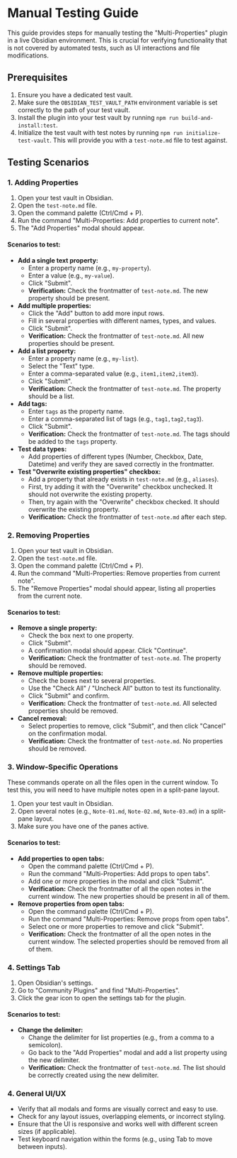 # Manual Testing Guide

This guide provides steps for manually testing the "Multi-Properties" plugin in a live Obsidian environment. This is crucial for verifying functionality that is not covered by automated tests, such as UI interactions and file modifications.

## Prerequisites

1.  Ensure you have a dedicated test vault.
2.  Make sure the `OBSIDIAN_TEST_VAULT_PATH` environment variable is set correctly to the path of your test vault.
3.  Install the plugin into your test vault by running `npm run build-and-install:test`.
4.  Initialize the test vault with test notes by running `npm run initialize-test-vault`. This will provide you with a `test-note.md` file to test against.

## Testing Scenarios

### 1. Adding Properties

1.  Open your test vault in Obsidian.
2.  Open the `test-note.md` file.
3.  Open the command palette (Ctrl/Cmd + P).
4.  Run the command "Multi-Properties: Add properties to current note".
5.  The "Add Properties" modal should appear.

#### Scenarios to test:

-   **Add a single text property:**
    -   Enter a property name (e.g., `my-property`).
    -   Enter a value (e.g., `my-value`).
    -   Click "Submit".
    -   **Verification:** Check the frontmatter of `test-note.md`. The new property should be present.
-   **Add multiple properties:**
    -   Click the "Add" button to add more input rows.
    -   Fill in several properties with different names, types, and values.
    -   Click "Submit".
    -   **Verification:** Check the frontmatter of `test-note.md`. All new properties should be present.
-   **Add a list property:**
    -   Enter a property name (e.g., `my-list`).
    -   Select the "Text" type.
    -   Enter a comma-separated value (e.g., `item1,item2,item3`).
    -   Click "Submit".
    -   **Verification:** Check the frontmatter of `test-note.md`. The property should be a list.
-   **Add tags:**
    -   Enter `tags` as the property name.
    -   Enter a comma-separated list of tags (e.g., `tag1,tag2,tag3`).
    -   Click "Submit".
    -   **Verification:** Check the frontmatter of `test-note.md`. The tags should be added to the `tags` property.
-   **Test data types:**
    -   Add properties of different types (Number, Checkbox, Date, Datetime) and verify they are saved correctly in the frontmatter.
-   **Test "Overwrite existing properties" checkbox:**
    -   Add a property that already exists in `test-note.md` (e.g., `aliases`).
    -   First, try adding it with the "Overwrite" checkbox unchecked. It should not overwrite the existing property.
    -   Then, try again with the "Overwrite" checkbox checked. It should overwrite the existing property.
    -   **Verification:** Check the frontmatter of `test-note.md` after each step.

### 2. Removing Properties

1.  Open your test vault in Obsidian.
2.  Open the `test-note.md` file.
3.  Open the command palette (Ctrl/Cmd + P).
4.  Run the command "Multi-Properties: Remove properties from current note".
5.  The "Remove Properties" modal should appear, listing all properties from the current note.

#### Scenarios to test:

-   **Remove a single property:**
    -   Check the box next to one property.
    -   Click "Submit".
    -   A confirmation modal should appear. Click "Continue".
    -   **Verification:** Check the frontmatter of `test-note.md`. The property should be removed.
-   **Remove multiple properties:**
    -   Check the boxes next to several properties.
    -   Use the "Check All" / "Uncheck All" button to test its functionality.
    -   Click "Submit" and confirm.
    -   **Verification:** Check the frontmatter of `test-note.md`. All selected properties should be removed.
-   **Cancel removal:**
    -   Select properties to remove, click "Submit", and then click "Cancel" on the confirmation modal.
    -   **Verification:** Check the frontmatter of `test-note.md`. No properties should be removed.

### 3. Window-Specific Operations

These commands operate on all the files open in the current window. To test this, you will need to have multiple notes open in a split-pane layout.

1.  Open your test vault in Obsidian.
2.  Open several notes (e.g., `Note-01.md`, `Note-02.md`, `Note-03.md`) in a split-pane layout.
3.  Make sure you have one of the panes active.

#### Scenarios to test:

-   **Add properties to open tabs:**
    -   Open the command palette (Ctrl/Cmd + P).
    -   Run the command "Multi-Properties: Add props to open tabs".
    -   Add one or more properties in the modal and click "Submit".
    -   **Verification:** Check the frontmatter of all the open notes in the current window. The new properties should be present in all of them.
-   **Remove properties from open tabs:**
    -   Open the command palette (Ctrl/Cmd + P).
    -   Run the command "Multi-Properties: Remove props from open tabs".
    -   Select one or more properties to remove and click "Submit".
    -   **Verification:** Check the frontmatter of all the open notes in the current window. The selected properties should be removed from all of them.

### 4. Settings Tab

1.  Open Obsidian's settings.
2.  Go to "Community Plugins" and find "Multi-Properties".
3.  Click the gear icon to open the settings tab for the plugin.

#### Scenarios to test:

-   **Change the delimiter:**
    -   Change the delimiter for list properties (e.g., from a comma to a semicolon).
    -   Go back to the "Add Properties" modal and add a list property using the new delimiter.
    -   **Verification:** Check the frontmatter of `test-note.md`. The list should be correctly created using the new delimiter.

### 4. General UI/UX

-   Verify that all modals and forms are visually correct and easy to use.
-   Check for any layout issues, overlapping elements, or incorrect styling.
-   Ensure that the UI is responsive and works well with different screen sizes (if applicable).
-   Test keyboard navigation within the forms (e.g., using Tab to move between inputs).
